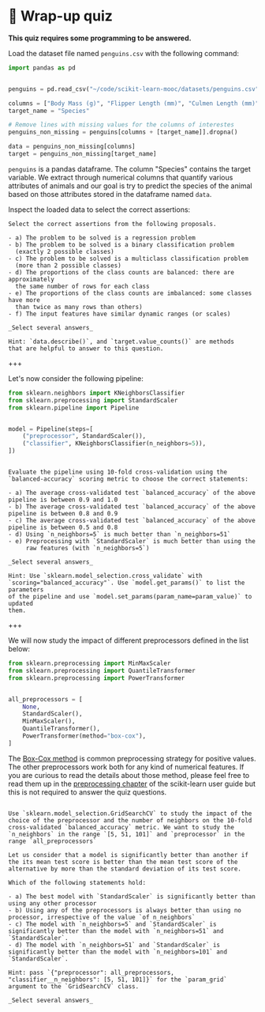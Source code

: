 # 🏁 Wrap-up quiz

**This quiz requires some programming to be answered.**

Load the dataset file named `penguins.csv` with the following command:

```py
import pandas as pd


penguins = pd.read_csv("~/code/scikit-learn-mooc/datasets/penguins.csv")

columns = ["Body Mass (g)", "Flipper Length (mm)", "Culmen Length (mm)"]
target_name = "Species"

# Remove lines with missing values for the columns of interestes
penguins_non_missing = penguins[columns + [target_name]].dropna()

data = penguins_non_missing[columns]
target = penguins_non_missing[target_name]
```

`penguins` is a pandas dataframe. The column "Species" contains the target
variable. We extract through numerical columns that quantify various attributes
of animals and our goal is try to predict the species of the animal based on
those attributes stored in the dataframe named `data`.

Inspect the loaded data to select the correct assertions:

```{admonition} Question
Select the correct assertions from the following proposals.

- a) The problem to be solved is a regression problem
- b) The problem to be solved is a binary classification problem
  (exactly 2 possible classes)
- c) The problem to be solved is a multiclass classification problem
  (more than 2 possible classes)
- d) The proportions of the class counts are balanced: there are approximately
  the same number of rows for each class
- e) The proportions of the class counts are imbalanced: some classes have more
  than twice as many rows than others)
- f) The input features have similar dynamic ranges (or scales)

_Select several answers_

Hint: `data.describe()`, and `target.value_counts()` are methods
that are helpful to answer to this question.
```

+++

Let's now consider the following pipeline:

```py
from sklearn.neighbors import KNeighborsClassifier
from sklearn.preprocessing import StandardScaler
from sklearn.pipeline import Pipeline


model = Pipeline(steps=[
    ("preprocessor", StandardScaler()),
    ("classifier", KNeighborsClassifier(n_neighbors=5)),
])
```

```{admonition} Question

Evaluate the pipeline using 10-fold cross-validation using the
`balanced-accuracy` scoring metric to choose the correct statements:

- a) The average cross-validated test `balanced_accuracy` of the above pipeline is between 0.9 and 1.0
- b) The average cross-validated test `balanced_accuracy` of the above pipeline is between 0.8 and 0.9
- c) The average cross-validated test `balanced_accuracy` of the above pipeline is between 0.5 and 0.8
- d) Using `n_neighbors=5` is much better than `n_neighbors=51`
- e) Preprocessing with `StandardScaler` is much better than using the
     raw features (with `n_neighbors=5`)

_Select several answers_

Hint: Use `sklearn.model_selection.cross_validate` with
`scoring="balanced_accuracy"`. Use `model.get_params()` to list the parameters
of the pipeline and use `model.set_params(param_name=param_value)` to updated
them.
```

+++

We will now study the impact of different preprocessors defined in the list below:

```py
from sklearn.preprocessing import MinMaxScaler
from sklearn.preprocessing import QuantileTransformer
from sklearn.preprocessing import PowerTransformer


all_preprocessors = [
    None,
    StandardScaler(),
    MinMaxScaler(),
    QuantileTransformer(),
    PowerTransformer(method="box-cox"),
]
```

The [Box-Cox
method](https://en.wikipedia.org/wiki/Power_transform#Box%E2%80%93Cox_transformation)
is common preprocessing strategy for positive values. The other preprocessors
work both for any kind of numerical features. If you are curious to read the
details about those method, please feel free to read them up in the
[preprocessing
chapter](https://scikit-learn.org/stable/modules/preprocessing.html) of the
scikit-learn user guide but this is not required to answer the quiz questions.


```{admonition} Question

Use `sklearn.model_selection.GridSearchCV` to study the impact of the choice of the preprocessor and the number of neighbors on the 10-fold cross-validated `balanced_accuracy` metric. We want to study the `n_neighbors` in the range `[5, 51, 101]` and `preprocessor` in the range `all_preprocessors`

Let us consider that a model is significantly better than another if the its mean test score is better than the mean test score of the alternative by more than the standard deviation of its test score.

Which of the following statements hold:

- a) The best model with `StandardScaler` is significantly better than using any other processor
- b) Using any of the preprocessors is always better than using no processor, irrespective of the value `of n_neighbors`
- c) The model with `n_neighbors=5` and `StandardScaler` is significantly better than the model with `n_neighbors=51` and `StandardScaler`.
- d) The model with `n_neighbors=51` and `StandardScaler` is significantly better than the model with `n_neighbors=101` and `StandardScaler`.

Hint: pass `{"preprocessor": all_preprocessors, "classifier__n_neighbors": [5, 51, 101]}` for the `param_grid` argument to the `GridSearchCV` class.

_Select several answers_
```

